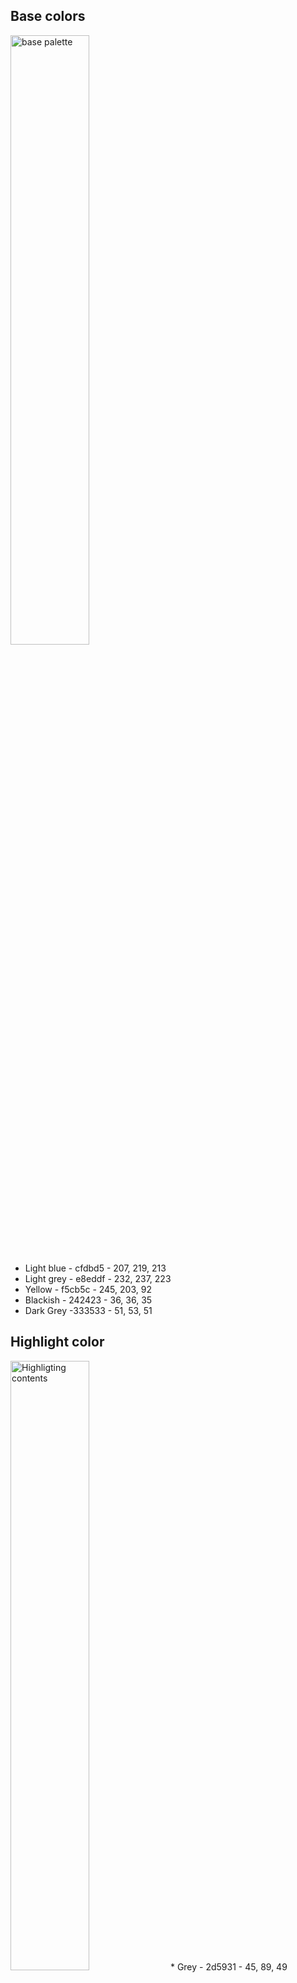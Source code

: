 ## Base colors

<img src="https:// color palette.png" alt="base palette" width="50%" />

- Light blue - cfdbd5 - 207, 219, 213
- Light grey - e8eddf - 232, 237, 223
- Yellow - f5cb5c - 245, 203, 92
- Blackish - 242423 - 36, 36, 35
- Dark Grey -333533 - 51, 53, 51

## Highlight color

<img src="https://green color.png" alt="Highligting contents" width="50%" />
   * Grey - 2d5931 - 45, 89, 49

